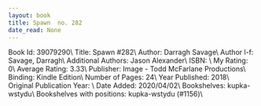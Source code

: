 ```yaml
---
layout: book
title: Spawn  no. 282
date_read: None
---
```


Book Id: 39079290\ 
Title: Spawn #282\ 
Author: Darragh Savage\ 
Author l-f: Savage, Darragh\ 
Additional Authors: Jason Alexander\ 
ISBN: \ 
My Rating: 0\ 
Average Rating: 3.33\ 
Publisher: Image - Todd McFarlane Productions\ 
Binding: Kindle Edition\ 
Number of Pages: 24\ 
Year Published: 2018\ 
Original Publication Year: \ 
Date Added: 2020/04/02\ 
Bookshelves: kupka-wstydu\ 
Bookshelves with positions: kupka-wstydu (#1156)\ 


